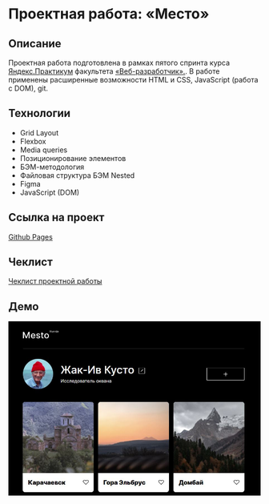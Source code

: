 # Проектная работа: «Место»

## Описание

Проектная работа подготовлена в рамках пятого спринта курса [Яндекс.Практикум](https://practicum.yandex.ru/) факультета [«Веб-разработчик».](https://practicum.yandex.ru/web/). В работе применены расширенные возможности HTML и CSS, JavaScript (работа с DOM), git.

## Технологии
* Grid Layout
* Flexbox
* Media queries
* Позиционирование элементов
* БЭМ-методология
* Файловая структура БЭМ Nested
* Figma
* JavaScript (DOM)

## Ссылка на проект
[Github Pages](https://mashafromrasha.github.io/mesto/)

## Чеклист
[Чеклист проектной работы](https://code.s3.yandex.net/web-developer/checklists-pdf/new-program/checklist-4.pdf)

## Демо
![demo](./images/demo.jpg)